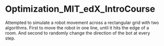 # Optimization_MIT_edX_IntroCourse
Attempted to simulate a robot movement across a rectangular grid with two algorithms. First to move the robot in one line, until it hits the edge of a room. And second to randomly change the direction of the bot at every step. 
